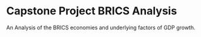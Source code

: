 # Capstone Project BRICS Analysis
An Analysis of the BRICS economies and underlying factors of GDP growth.
